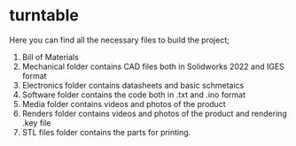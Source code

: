 # turntable
Here you can find all the necessary files to build the project;

1. Bill of Materials
2. Mechanical folder contains CAD files both in Solidworks 2022 and IGES format
3. Electronics folder contains datasheets and basic schmetaics
4. Software folder contains the code both in .txt and .ino format
5. Media folder contains videos and photos of the product
6. Renders folder contains videos and photos of the product and rendering .key file
7. STL files folder contains the parts for printing.

